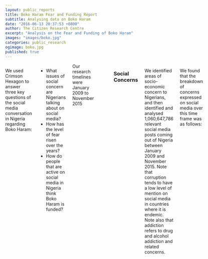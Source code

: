 ```yaml
---
layout: public_reports
title: Boko Haram Fear and Funding Report
subtitle: Analysing data on Boko Haram
date: "2016-06-13 20:37:53 +0800"
author: The Citizen Research Centre
excerpt: "Analysis on the Fear and Funding of Boko Haram"
images: "images/boko.jpg"
categories: public_research
ogimage: boko.jpg
published: true
---
```

<div class="row">
	<div class='medium-2 large-2 columns'>
		<div class='spacing'></div>
	</div>
<div class='medium-8 large-8 columns'>
<p>We used Crimson Hexagon to answer three key questions of the social media conversation in Nigeria regarding Boko Haram:
<ul><li>What issues of social concern are Nigerians talking about on social media?</li>
<li>How has the level of fear risen over the years?</li>
<li>How do people that are active on social media in Nigeria think Boko Haram is funded?</li>
</ul>
Our research timelines were January 2009 to November 2015</p>
<div class='spacing'></div>
<h3>Social Concerns</h3>
<p>We identified areas of socio-economic concern to Nigerians, and then identified and analysed 1,060,647,786 relevant social media posts coming out of Nigeria between January 2009 and November 2015. Note that corruption tends to have a low level of mention on social media in countries where it is endemic.  Note also that addiction refers to drug and alcohol addiction and related concerns.

We found that the breakdown of concerns expressed on social media over this time frame was as follows:</p>
<div class='spacing'></div>
<div id="concerns" style="width: 80%; height: 400px; margin: 0 auto"></div>
<div class='spacing'></div>
<div id="concerns_increase" style="width: 80%; height: 400px; margin: 0 auto"></div>
<div class='spacing'></div>

<h3>The Rise of Fear</h3>
<p>In looking at ‘Threat’ more closely, we found dramatic change over time. Threat here refers to threat to life or property – largely as a result of (but not limited to) Boko Haram activity. In the years preceding Bok Haram’s increased level of activity (July 2010 to December 2013), we found Threat levels to be low to the point of insignificance. Throughout the period below, Threat comprised less than 1% of the total conversation on social media in Nigeria:</p>
<div class='spacing'></div>
<div id="before_concerns" style="width: 80%; height: 400px; margin: 0 auto"></div>
<div class='spacing'></div>
<p>Once Boko Haram became more active, this level increased dramatically. The graph below shows how Threat, between January 2014 and October 2015, grew to comprise fully 22% of the total Nigerian social media conversation on topics of socio-economic/ social interest. This is by far the greatest single contributor to the national conversation around socio economic issues in this timeframe.  Of interest too, is how education as a concern grew from 8 to 13% of the conversation over this time frame. </p>
<div class='spacing'></div>
<div id="after_concerns" style="width: 80%; height: 400px; margin: 0 auto"></div>
<div class='spacing'></div>
<div id="concerns_increase_14_15" style="width: 80%; height: 400px; margin: 0 auto"></div>
<div class='spacing'></div>
<h3>Funding of Boko Haram</h3>
<p>Turning our attention to Funding of Boko Haram, we identified 47 205 English posts emanating from Nigeria relating to the funding of Boko Haram over the time frame. It’s very important to note that this data was almost exclusively drawn from the time frame before President Buhari came to power. As such, the results represent people feelings about the old, rather than the new administration.  In social media data terms this is a small data set, but still represents, of course, 47 205 individual pieces of  data. In analyising this data set we found the following – given that ‘wealthy Nigerians’ inevitably refers to men of power, fully <strong>54% of all Nigerian social media opinion points the finger at various levels of government or official power.</strong></p>
<div class='spacing'></div>
<div id="funders" style="width: 80%; height: 400px; margin: 0 auto"></div>
<div class='spacing'></div>
<h3>Funding of Boko Haram 2011</h3>
<p><img alt="" src="{{site.url}}/images/blog-images/funding2011.jpg" /></p>
<div class='spacing'></div>
<h3>Funding of Boko Haram 2012</h3>
<p><img alt="" src="{{site.url}}/images/blog-images/funding2012.jpg" /></p>
<div class='spacing'></div>
<h3>Funding of Boko Haram 2013</h3>
<p><img alt="" src="{{site.url}}/images/blog-images/funding2013.jpg" /></p>
<div class='spacing'></div>
<h3>Funding of Boko Haram 2014 (note the rise in volume)</h3>
<p><img alt="" src="{{site.url}}/images/blog-images/funding2014.jpg" /></p>
<div class='spacing'></div>
<h3>Funding of Boko Haram 2015 (note the rise in volume)</h3>
<p><img alt="" src="{{site.url}}/images/blog-images/funding2015.jpg" /></p>
<div class='spacing'></div>
<h3>About The Citizen Research Centre</h3>

<p><a href="{{site.url}}">The Citizen Research Centre</a> is an organisation dedicated to investigating our societies and providing accurate, meaningful data that can be used to effect change – through knowledge, understanding of ourselves and ‘the other’ and through policy.</p>

<p>We describe what we do as social research. This is research done in order to improve and expand on our knowledge of the world by providing decision makers in social policy and intervention projects with the best data possible.</p>

<p>We run primary face-to-face research - both quantitative and qualitative - in 54 countries in Africa and the Middle East. Click here for a list of countries in which we run face-to-face research.</p>

<p>We run analytical research on social media globally through our partnership with Crimson Hexagon, arguably the best social media analysis platform in the world. We work for a variety of clients but are also committed to generating our own projects for public distribution. These are exclusively generated through mining and reporting on our social media data base, which currently holds almost 1 trillion pieces of social media data.
We work for a variety of clients, but are also committed to generating our own data for public distribution – on this website, and through traditional, online and social media.</p>

<p>The Citizen Research Centre is a sister company to <a href="http://vibrand.co.za/">Vibrand Research (www.vibrand.co.za)</a> , a longstanding market research firm with a reputation for intelligent, innovative work. </p>

</p>
</div>
<div class='medium-2 large-2 columns'>
	<div class='spacing'></div>
	</div>
</div>


<script>
$(function() {
  $('#concerns').highcharts({
    chart: {
      type: 'column'
    },
    title: {
      text: 'Social Media Concerns'
    },
    subtitle: {
      text: 'Source: Crimson Hexagon'
    },
    xAxis: {
      categories: [
        'Conversation Areas'

      ],
      crosshair: true
    },
    yAxis: {
      min: 0,
      title: {
        text: 'Percentage of Conversation'
      }
    },
    tooltip: {
      headerFormat: '<span style="font-size:10px">{point.key}</span><table>',
      pointFormat: '<tr><td style="color:{series.color};padding:0">{series.name}: </td>' +
        '<td style="padding:0"><b>{point.y:.1f} %</b></td></tr>',
      footerFormat: '</table>',
      shared: false,
      useHTML: true
    },
    plotOptions: {
      column: {
        pointPadding: 0.2,
        borderWidth: 0
      }
    },
    series: [{
      name: 'Education',
      data: [8]

    }, {
      name: 'Threat',
      data: [11]

    },
    {
      name: 'Water',
      data: [13]

    },
    {
      name: 'Poverty/Money',
      data: [10]

    },
    {
      name: 'Addiction',
      data: [18]

    },
     {
      name: 'Fuel (Petrol, Diesel, Gas)',
      data: [18]

    },
     {
      name: 'Electricity',
      data: [3]

    },
     {
      name: 'Communication',
      data: [6]

    },
     {
      name: 'Corruption',
      data: [1]

    },
     {
      name: 'Government',
      data: [2]

    },
     {
      name: 'Employment',
      data: [4]

    },
     {
      name: 'Ebola',
      data: [8],
      color: '#f07'

    },]
  });
});

</script>
<script>
$(function() {
  $('#funders').highcharts({
    chart: {
      type: 'column'
    },
    title: {
      text: 'Public Belief On Who Is Funding Boko Haram'
    },
    subtitle: {
      text: 'Source: Crimson Hexagon'
    },
    xAxis: {
      categories: [
        'Funders'

      ],
      crosshair: true
    },
    yAxis: {
      min: 0,
      title: {
        text: 'Percentage of Conversation'
      }
    },
    tooltip: {
      headerFormat: '<span style="font-size:10px">{point.key}</span><table>',
      pointFormat: '<tr><td style="color:{series.color};padding:0">{series.name}: </td>' +
        '<td style="padding:0"><b>{point.y:.1f} %</b></td></tr>',
      footerFormat: '</table>',
      shared: false,
      useHTML: true
    },
    plotOptions: {
      column: {
        pointPadding: 0.2,
        borderWidth: 0
      }
    },
    series: [{
      name: 'Wealthy Nigerians',
      data: [8]

    }, {
      name: 'Nigerian Government',
      data: [30]

    },
    {
      name: 'Borno State Leaders (Elrufai)',
      data: [16]

    },
    {
      name: 'Banks and Prisons',
      data: [14]

    },
    {
      name: 'Oil',
      data: [9]

    },
     {
      name: 'Kidnapping',
      data: [7]

    },
     {
      name: 'The West',
      data: [9]

    },
     {
      name: 'Other Terror Groups',
      data: [8]

    }]
  });
});

</script>
<script>
$(function() {
  $('#before_concerns').highcharts({
    chart: {
      type: 'column'
    },
    title: {
      text: 'Social Media Concerns before Boko Haram Threat (July 2010 - December 2013)'
    },
    subtitle: {
      text: 'Source: Crimson Hexagon'
    },
    xAxis: {
      categories: [
        'Conversation Areas'

      ],
      crosshair: true
    },
    yAxis: {
      min: 0,
      title: {
        text: 'Percentage of Conversation'
      }
    },
    tooltip: {
      headerFormat: '<span style="font-size:10px">{point.key}</span><table>',
      pointFormat: '<tr><td style="color:{series.color};padding:0">{series.name}: </td>' +
        '<td style="padding:0"><b>{point.y:.1f} %</b></td></tr>',
      footerFormat: '</table>',
      shared: false,
      useHTML: true
    },
    plotOptions: {
      column: {
        pointPadding: 0.2,
        borderWidth: 0
      }
    },
    series: [{
      name: 'Education',
      data: [3]

    }, {
      name: 'Threat',
      data: [1]

    },
    {
      name: 'Water',
      data: [20]

    },
    {
      name: 'Poverty/Money',
      data: [13]

    },
    {
      name: 'Addiction',
      data: [25]

    },
     {
      name: 'Fuel (Petrol, Diesel, Gas)',
      data: [20]

    },
     {
      name: 'Electricity',
      data: [3]

    },
     {
      name: 'Communication',
      data: [8]

    },
     {
      name: 'Corruption',
      data: [1]

    },
     {
      name: 'Government',
      data: [1]

    },
     {
      name: 'Employment',
      data: [3]

    },
     {
      name: 'Ebola',
      data: [2],
      color: '#f07'

    },]
  });
});

</script>

<script>
$(function() {
  $('#after_concerns').highcharts({
    chart: {
      type: 'column'
    },
    title: {
      text: 'Social Media Concerns (January 2014 - October 2015)'
    },
    subtitle: {
      text: 'Source: Crimson Hexagon'
    },
    xAxis: {
      categories: [
        'Conversation Areas'

      ],
      crosshair: true
    },
    yAxis: {
      min: 0,
      title: {
        text: 'Percentage of Conversation'
      }
    },
    tooltip: {
      headerFormat: '<span style="font-size:10px">{point.key}</span><table>',
      pointFormat: '<tr><td style="color:{series.color};padding:0">{series.name}: </td>' +
        '<td style="padding:0"><b>{point.y:.1f} %</b></td></tr>',
      footerFormat: '</table>',
      shared: false,
      useHTML: true
    },
    plotOptions: {
      column: {
        pointPadding: 0.2,
        borderWidth: 0
      }
    },
    series: [{
      name: 'Education',
      data: [13]

    }, {
      name: 'Threat',
      data: [22]

    },
    {
      name: 'Water',
      data: [6]

    },
    {
      name: 'Poverty/Money',
      data: [8]

    },
    {
      name: 'Addiction',
      data: [10]

    },
     {
      name: 'Fuel (Petrol, Diesel, Gas)',
      data: [15]

    },
     {
      name: 'Electricity',
      data: [2]

    },
     {
      name: 'Communication',
      data: [3]

    },
     {
      name: 'Corruption',
      data: [1]

    },
     {
      name: 'Government',
      data: [2]

    },
     {
      name: 'Employment',
      data: [4]

    },
     {
      name: 'Ebola',
      data: [14],
      color: '#f07'

    },]
  });
});

</script>
<script>
$(function() {
  $('#concerns_increase').highcharts({
    chart: {
      type: 'column'
    },
    title: {
      text: 'Change in Conversation Concerns from 2009-2015'
    },
    subtitle: {
      text: 'Source: Crimson Hexagon'
    },
    xAxis: {
      categories: [
        'Conversation Areas'

      ],
      crosshair: true
    },
    yAxis: {
      title: {
        text: 'Percentage Change in Conversation Area'
      }
    },
    tooltip: {
      headerFormat: '<span style="font-size:10px">{point.key}</span><table>',
      pointFormat: '<tr><td style="color:{series.color};padding:0">{series.name}: </td>' +
        '<td style="padding:0"><b>{point.y:.1f} %</b></td></tr>',
      footerFormat: '</table>',
      shared: false,
      useHTML: true
    },
    plotOptions: {
      column: {
        pointPadding: 0.2,
        borderWidth: 0
      }
    },
    series: [{
      name: 'Education',
      data: [24]

    }, {
      name: 'Threat',
      data: [47]

    },
    {
      name: 'Water',
      data: [-18]

    },
    {
      name: 'Poverty/Money',
      data: [-11]

    },
    {
      name: 'Addiction',
      data: [-23]

    },
     {
      name: 'Fuel (Petrol, Diesel, Gas)',
      data: [-4]

    },
     {
      name: 'Electricity',
      data: [-2]

    },
     {
      name: 'Communication',
      data: [-15]

    },
     {
      name: 'Corruption',
      data: [2]

    },
     {
      name: 'Government',
      data: [2]

    },
     {
      name: 'Employment',
      data: [4]

    },
     {
      name: 'Ebola',
      data: [25],
      color: '#f07'

    },]
  });
});

</script>
<script>
$(function() {
  $('#concerns_increase_14_15').highcharts({
    chart: {
      type: 'column'
    },
    title: {
      text: 'Change in Conversation Concerns (January 2014 - October 2015)'
    },
    subtitle: {
      text: 'Source: Crimson Hexagon'
    },
    xAxis: {
      categories: [
        'Conversation Areas'

      ],
      crosshair: true
    },
    yAxis: {
      title: {
        text: 'Percentage Change in Conversation Area'
      }
    },
    tooltip: {
      headerFormat: '<span style="font-size:10px">{point.key}</span><table>',
      pointFormat: '<tr><td style="color:{series.color};padding:0">{series.name}: </td>' +
        '<td style="padding:0"><b>{point.y:.1f} %</b></td></tr>',
      footerFormat: '</table>',
      shared: false,
      useHTML: true
    },
    plotOptions: {
      column: {
        pointPadding: 0.2,
        borderWidth: 0
      }
    },
    series: [{
      name: 'Education',
      data: [11]

    }, {
      name: 'Threat',
      data: [31]

    },
    {
      name: 'Water',
      data: [-11]

    },
    {
      name: 'Poverty/Money',
      data: [-6]

    },
    {
      name: 'Addiction',
      data: [-13]

    },
     {
      name: 'Fuel (Petrol, Diesel, Gas)',
      data: [-10]

    },
     {
      name: 'Electricity',
      data: [-2]

    },
     {
      name: 'Communication',
      data: [-5]

    },
     {
      name: 'Corruption',
      data: [0]

    },
     {
      name: 'Government',
      data: [5]

    },
     {
      name: 'Employment',
      data: [-3]

    },
     {
      name: 'Ebola',
      data: [2],
      color: '#f07'

    },]
  });
});

</script>